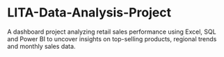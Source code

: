 # LITA-Data-Analysis-Project
A dashboard project analyzing retail sales performance using Excel, SQL and Power BI to uncover insights on top-selling products, regional trends and monthly sales data.
